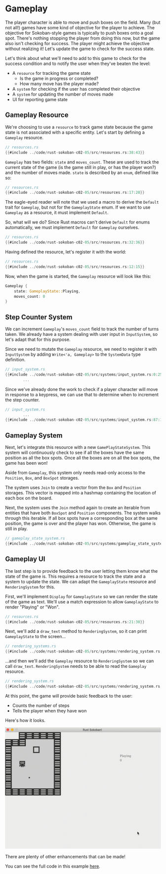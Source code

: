 # Gameplay

The player character is able to move and push boxes on the field. Many (but not all!) games have some kind of objective
for the player to achieve.  The objective for Sokoban-style games is typically to push boxes onto a goal spot.  There's
nothing stopping the player from doing this now, but the game also isn't checking for success.  The player might achieve
the objective without realizing it!  Let's update the game to check for the success state.

Let's think about what we'll need to add to this game to check for the success condition and to notify the user
when they've beaten the level:

- A `resource` for tracking the game state
    - Is the game in progress or completed?
    - How many move has the player made?
- A `system` for checking if the user has completed their objective
- A `system` for updating the number of moves made
- UI for reporting game state

## Gameplay Resource

We're choosing to use a `resource` to track game state because the game state is
not associated with a specific entity. Let's start by defining a `Gameplay` resource.

```rust
// resources.rs
{{#include ../code/rust-sokoban-c02-05/src/resources.rs:38:43}}
```

`Gameplay` has two fields: `state` and `moves_count`. These are used to track the
current state of the game (is the game still in play, or has the player won?) and
the number of moves made.  `state` is described by an `enum`, defined like so:

```rust
// resources.rs
{{#include ../code/rust-sokoban-c02-05/src/resources.rs:17:20}}
```

The eagle-eyed reader will note that we used a macro to derive the `Default` trait
for `Gameplay`, but not for the `GameplayState` enum. If we want to use `Gameplay`
as a resource, it must implement `Default`.

So, what will we do? Since Rust macros can't derive `Default` for enums
automatically, we must implement `Default` for `Gameplay` ourselves.

```rust
// resources.rs
{{#include ../code/rust-sokoban-c02-05/src/resources.rs:32:36}}
```

Having defined the resource, let's register it with the world:

```rust
// resources.rs
{{#include ../code/rust-sokoban-c02-05/src/resources.rs:12:15}}
```

Now, when the game is started, the `Gameplay` resource will look like this:

```rust
Gameplay {
    state: GameplayState::Playing,
    moves_count: 0
}
```

## Step Counter System

We can increment `Gameplay`'s `moves_count` field to track the number of turns taken.
We already have a system dealing with user input in `InputSystem`, so let's adapt that for this purpose.

Since we need to mutate the `Gameplay` resource, we need to register it with
`InputSystem` by adding `Write<'a, Gameplay>` to the `SystemData` type
definition.

```rust
// input_system.rs
{{#include ../code/rust-sokoban-c02-05/src/systems/input_system.rs:0:25}}
        ...
```

Since we've already done the work to check if a player character will move in
response to a keypress, we can use that to determine when to increment the step
counter.

```rust
// input_system.rs
        ...
{{#include ../code/rust-sokoban-c02-05/src/systems/input_system.rs:87:105}}
```

## Gameplay System

Next, let's integrate this resource with a new `GamePlayStateSystem`.  This
system will continuously check to see if all the boxes have the same
position as all the box spots. Once all the boxes are on all the box spots,
the game has been won!

Aside from `Gameplay`, this system only needs read-only access to the
`Position`, `Box`, and `BoxSpot` storages.

The system uses `Join` to create a vector from the `Box` and `Position`
storages.  This vector is mapped into a hashmap containing the location of
each box on the board.

Next, the system uses the `Join` method again to create an iterable from
entities that have both `BoxSpot` and `Position` components.  The system walks through this iterable.
If all box spots have a corresponding box at the same position, the game is over and the player has won.
Otherwise, the game is still in play.

```rust
// gameplay_state_system.rs
{{#include ../code/rust-sokoban-c02-05/src/systems/gameplay_state_system.rs::}}
```

## Gameplay UI

The last step is to provide feedback to the user letting them know what the
state of the game is.  This requires a resource to track the state and a
system to update the state. We can adapt the `GameplayState` resource and
`RenderingSystem` for this.

First, we'll implement `Display` for `GameplayState` so we can render the
state of the game as text. We'll use a match expression to allow `GameplayState`
to render "Playing" or "Won".

```rust
// resources.rs
{{#include ../code/rust-sokoban-c02-05/src/resources.rs:21:30}}
```

Next, we'll add a `draw_text` method to `RenderingSystem`, so it can print
`GameplayState` to the screen...

```rust
// rendering_systems.rs
{{#include ../code/rust-sokoban-c02-05/src/systems/rendering_system.rs:16:32}}
```

...and then we'll add the `Gameplay` resource to `RenderingSystem` so we can
call `draw_text`.  `RenderingSystem` needs to be able to read the `Gameplay`
resource.

```rust
// rendering_system.rs
{{#include ../code/rust-sokoban-c02-05/src/systems/rendering_system.rs:35:71}}
```

At this point, the game will provide basic feedback to the user:
- Counts the number of steps
- Tells the player when they have won

Here's how it looks.

![Sokoban play](./images/moves.gif)


There are plenty of other enhancements that can be made!

You can see the full code in this example [here](https://github.com/iolivia/rust-book/tree/master/code/rust-sokoban-c02-05).